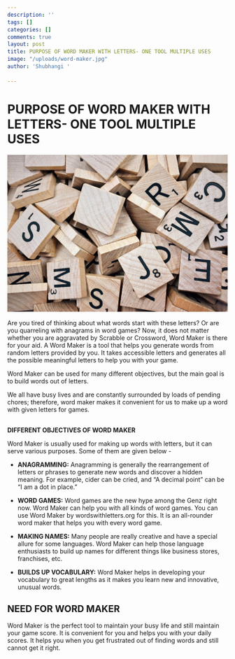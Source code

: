 ```yaml
---
description: ''
tags: []
categories: []
comments: true
layout: post
title: PURPOSE OF WORD MAKER WITH LETTERS- ONE TOOL MULTIPLE USES
image: "/uploads/word-maker.jpg"
author: 'Shubhangi '

---
```

# **PURPOSE OF WORD MAKER WITH LETTERS- ONE TOOL MULTIPLE USES**

![](/uploads/pexels-pixabay-278887.jpg)

Are you tired of thinking about what words start with these letters? Or are you quarreling with anagrams in word games? Now, it does not matter whether you are aggravated by Scrabble or Crossword, Word Maker is there for your aid. A Word Maker is a tool that helps you generate words from random letters provided by you. It takes accessible letters and generates all the possible meaningful letters to help you with your game.

Word Maker can be used for many different objectives, but the main goal is to build words out of letters.

We all have busy lives and are constantly surrounded by loads of pending chores; therefore, word maker makes it convenient for us to make up a word with given letters for games.

##   
**DIFFERENT OBJECTIVES OF WORD MAKER**

Word Maker is usually used for making up words with letters, but it can serve various purposes. Some of them are given below -

*  **ANAGRAMMING:**  Anagramming is generally the rearrangement of letters or phrases to generate new words and discover a hidden meaning. For example, cider can be cried, and “A decimal point” can be “I am a dot in place.”


* **WORD GAMES:**  Word games are the new hype among the Genz right now. Word Maker can help you with all kinds of word games. You can use Word Maker by wordswithletters.org for this. It is an all-rounder word maker that helps you with every word game.
* **MAKING NAMES:**  Many people are really creative and have a special allure for some languages. Word Maker can help those language enthusiasts to build up names for different things like business stores, franchises, etc.
* **BUILDS UP VOCABULARY:**  Word Maker helps in developing your vocabulary to great lengths as it makes you learn new and innovative, unusual words.

## **NEED FOR WORD MAKER**

Word Maker is the perfect tool to maintain your busy life and still maintain your game score. It is convenient for you and helps you with your daily scores. It helps you when you get frustrated out of finding words and still cannot get it right.